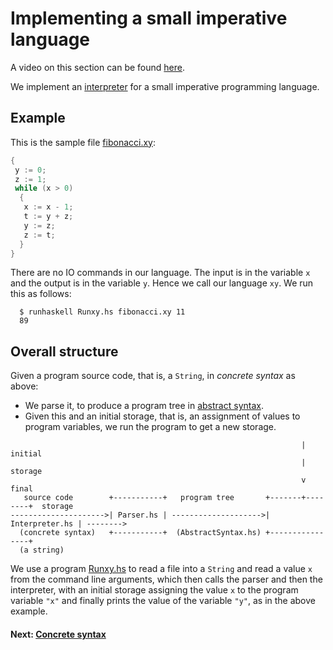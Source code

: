 # Implementing a small imperative language

A video on this section can be found [here](https://bham.cloud.panopto.eu/Panopto/Pages/Viewer.aspx?id=c37094a4-9a88-4803-8f73-ac85012eb81b).

We implement an [interpreter](https://en.wikipedia.org/wiki/Interpreter_(computing)) for a small imperative programming language.

## Example

This is the sample file [fibonacci.xy](fibonacci.xy):
```java
{
 y := 0;
 z := 1;
 while (x > 0)
  {
   x := x - 1;
   t := y + z;
   y := z;
   z := t;
  }
}
```
There are no IO commands in our language. The input is in the variable `x` and the output is in the variable `y`. Hence we call our language `xy`. We run this as follows:
```
  $ runhaskell Runxy.hs fibonacci.xy 11
  89
```

## Overall structure

Given a program source code, that is, a `String`, in *concrete syntax* as above:
  * We parse it, to produce a program tree in [abstract syntax](https://en.wikipedia.org/wiki/Abstract_syntax_tree).
  * Given this and an initial storage, that is, an assignment of values to program variables, we run the program to get a new storage.

```
                                                                 | initial
                                                                 | storage
                                                                 v           final
   source code        +-----------+   program tree       +-------+--------+  storage
--------------------->| Parser.hs | -------------------->| Interpreter.hs | -------->
  (concrete syntax)   +-----------+  (AbstractSyntax.hs) +----------------+
  (a string)
```
We use a program [Runxy.hs](Runxy.md) to read a file into a `String` and read a value `x` from the command line arguments, which then calls the parser and then the interpreter, with an initial storage assigning the value `x` to the program variable `"x"` and finally prints the value of the variable `"y"`, as in the above example.

#### Next: [Concrete syntax](ConcreteSyntax.md)
